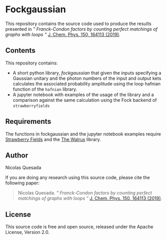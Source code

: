 

#  Fockgaussian

This repository contains the source code used to produce the results presented in *"
Franck-Condon factors by counting perfect matchings of graphs with loops
"* [J. Chem. Phys. 150, 164113 (2019)](https://aip.scitation.org/doi/10.1063/1.5086387).

## Contents

This repository contains:

* A short python library, *fockgaussian* that given the inputs specifying a Gaussian unitary and the photon numbers of the input and output kets calculates the associated probability amplitude using the loop hafnian function of the `hafnian` library.
* A jupyter notebook with examples of the usage of the library and a comparison against the same calculation using the Fock backend of `strawberryfields`

## Requirements

The functions in fockgaussian and the jupyter notebook examples require [Strawberry Fields](https://github.com/XanaduAI/strawberryfields) and the [The Walrus](https://github.com/XanaduAI/hafnian) library.

## Author

Nicolas Quesada

If you are doing any research using this source code, please cite the following paper:

> Nicolas Quesada.  *"
Franck-Condon factors by counting perfect matchings of graphs with loops
"* [J. Chem. Phys. 150, 164113 (2019)](https://aip.scitation.org/doi/10.1063/1.5086387).

## License

This source code is free and open source, released under the Apache License, Version 2.0.
